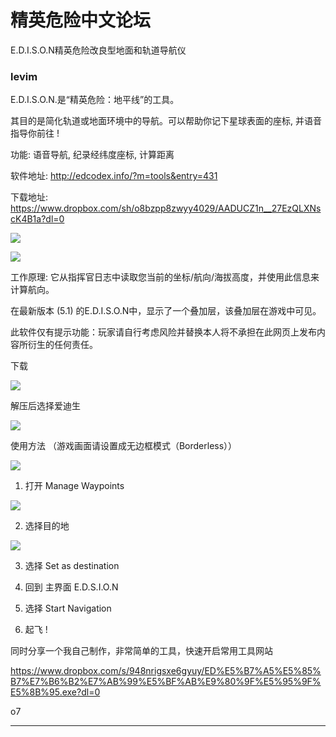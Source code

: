 




精英危险中文论坛
=========







 




E.D.I.S.O.N精英危险改良型地面和轨道导航仪





### levim



E.D.I.S.O.N.是“精英危险：地平线”的工具。


其目的是简化轨道或地面环境中的导航。可以帮助你记下星球表面的座标, 并语音指导你前往 !


功能: 语音导航, 纪录经纬度座标, 计算距离


软件地址: <http://edcodex.info/?m=tools&entry=431>


下载地址: <https://www.dropbox.com/sh/o8bzpp8zwyy4029/AADUCZ1n__27EzQLXNscK4B1a?dl=0>


![](https://qiniu.elitedanger.cn/assets/files/2021-05-05/1620194166-751464-ed7.png)  

![](https://qiniu.elitedanger.cn/assets/files/2021-05-05/1620194167-80461-ed8.png)


工作原理: 它从指挥官日志中读取您当前的坐标/航向/海拔高度，并使用此信息来计算航向。


在最新版本 (5.1) 的E.D.I.S.O.N中，显示了一个叠加层，该叠加层在游戏中可见。


此软件仅有提示功能：玩家请自行考虑风险并替换本人将不承担在此网页上发布内容所衍生的任何责任。


下载  

![](https://qiniu.elitedanger.cn/assets/files/2021-05-05/1620194166-157633-ed1.png)


解压后选择爱迪生  

![](https://qiniu.elitedanger.cn/assets/files/2021-05-05/1620194166-356545-ed2.png)  

使用方法 （游戏画面请设置成无边框模式（Borderless））


![](https://qiniu.elitedanger.cn/assets/files/2021-05-05/1620194166-423627-ed3.png)


1. 打开 Manage Waypoints  

![](https://qiniu.elitedanger.cn/assets/files/2021-05-05/1620194166-641133-ed5.png)


2. 选择目的地  

![](https://qiniu.elitedanger.cn/assets/files/2021-05-05/1620194166-563789-ed4.png)


3. 选择 Set as destination


4. 回到 主界面 E.D.S.I.O.N


5. 选择 Start Navigation


6. 起飞 !




同时分享一个我自己制作，非常简单的工具，快速开启常用工具网站


<https://www.dropbox.com/s/948nrigsxe6gyuy/ED%E5%B7%A5%E5%85%B7%E7%B6%B2%E7%AB%99%E5%BF%AB%E9%80%9F%E5%95%9F%E5%8B%95.exe?dl=0>


o7






---










